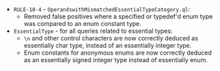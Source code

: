  - `RULE-10-4` - `OperandswithMismatchedEssentialTypeCategory.ql`:
   - Removed false positives where a specified or typedef'd enum type was compared to an enum constant type.
 - `EssentialType` - for all queries related to essential types:
   - `\n` and other control characters are now correctly deduced as essentially char type, instead of an essentially integer type.
   - Enum constants for anonymous enums are now correctly deduced as an essentially signed integer type instead of essentially enum.